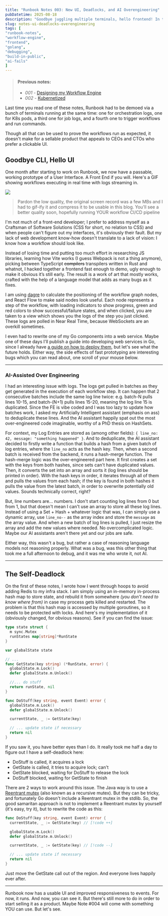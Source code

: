 ```yaml
---
title: "Runbook Notes 003: New UI, Deadlocks, and AI Overengineering"
pubDatetime: 2025-08-18
description: "Goodbye juggling multiple terminals, hello frontend! In this update: workflow visualizations, over-engineered log deduplication, and the self-deadlock that stole an afternoon from me."
slug: notes-ui-deadlocks-overengineering
tags: [
"runbook-notes",
"workflow-engine",
"frontend",
"golang",
"debugging",
"build-in-public",
"ai-fails"
]
---
```


> #### Previous notes:
> - _001_ - [Designing my Workflow Engine](/posts/notes-designing-workflow-engine)
> - _002_ - [Kubernetized](/posts/notes-kubernetized)

Last time you read one of these notes, Runbook had to be demoed via a bunch of terminals running at the same time: one for orchestration logs, one for K8s pods, a third one for job logs, and a fourth one to trigger workflows and run commands.

Though all that can be used to prove the workflows run as expected, it doesn't make for a sellable product that appeals to CEOs and CTOs who prefer a clickable UI.

## Goodbye CLI, Hello UI

One month after starting to work on Runbook, we now have a passable, working prototype of a User Interface. A Front End if you will. Here's a GIF showing workflows executing in real time with logs streaming in.

![](/assets/images/20250818/frontend.gif)

> Pardon the low quality, the original screen record was a few MBs and I had to gif-ify it and compress it to be usable in this blog. You'll see a better quality soon, hopefully running YOUR workflow CI/CD pipeline

I'm not much of a front-end developer; I prefer to address myself as a Craftsman of Software Solutions (CSS for short, no relation to CSS) and when people can't figure out my interfaces, it's obviously their fault. But my lack of web development know-how doesn't translate to a lack of vision: I know how a workflow should look like.

Instead of losing time and putting too much effort in researching JS libraries, learning how Vite works (I guess Webpack is not a thing anymore), picking between TypeScript ~~compilers~~ transpilers written in Rust and whatnot, I hacked together a frontend fast enough to demo, ugly enough to make it obvious it’s still early. The result is a work of art that mostly works, crafted with the help of a language model that adds as many bugs as it fixes.

I am using [dagre](https://github.com/dagrejs/dagre) to calculate the positioning of the workflow graph nodes, and React Flow to make said nodes look useful. Each node represents a step of the workflow, with loading indicators to show progress, green and red colors to show successful/failure states, and when clicked, you are taken to a view which shows you the logs of the step you just clicked. These logs are polled in Near Real Time, because WebSockets are an overkill sometimes.

I even had to rewrite one of my Go components into a web service. Maybe one of these days I'll publish a guide into developing web services in Go, since I already have [a guide on how to deploy them](https://aziflaj.github.io/posts/deploy-go-kamal-gh-actions/), but let's see what the future holds. Either way, the side effects of fast prototyping are interesting bugs which you can read about, one scroll of your mouse below.

***

### AI-Assisted Over Engineering

I had an interesting issue with logs. The logs get pulled in batches as they get generated in the execution of each workflow step. It can happen that 2 consecutive batches include the same log line twice: e.g. batch-N pulls lines 10-15, and batch-(N+1) pulls lines 15-20, meaning the log line 15 is duplicated. Since the FE is vibe coded and I was too lazy to update how batches work, I asked my Artificially Intelligent assistant (emphasis on ass) to deduplicate these lines. And the AI assistant happily spat out the most over-engineered code imaginable, worthy of a PhD thesis on HashSets.

For context, my Log Entries are stored as (among other fields): `{ line_no: 42, message: "something happened" }`. And to deduplicate, the AI assistant decided to firstly write a function that builds a hash from a given batch of log entries, where the `line_no` acts as the hash key. Then, when a second batch is received from the backend, it runs a hash-merge function. The hash-merge logic was the over-engineered part here. It first creates a set with the keys from both hashes, since sets can't have duplicated values. Then, it converts the set into an array and sorts it (log lines should be printed in order). With the hash keys in order, it iterates through all of them and pulls the values from each hash; if the key is found in both hashes it pulls the value from the latest batch, in order to overwrite potentially old values. Sounds technically correct, right?

But, line numbers are... numbers. I don't start counting log lines from 0 but from 1, but that doesn't mean I can't use an array to store all these log lines. Instead of using a Set + Hash + whatever logic that was, I can simply use a dynamic array, use `line_no--` as the array index and store the `message` as the array value. And when a new batch of log lines is pulled, I just resize the array and add the new values where needed. No overcomplicated logic. Maybe our AI assistants aren't there yet and our jobs are safe.

Either way, this wasn't a bug, but rather a case of reasoning language models not reasoning properly. What was a bug, was this other thing that took me a full afternoon to debug, and it was me who wrote it, not AI.

***

## The Self-Deadlock

On the first of these notes, I wrote how I went through hoops to avoid adding Redis to my infra stack. I am simply using an in-memory in-process hash map to store state, and rebuild it from somewhere _(you don't need to know where from)_ in case my process gets killed and restarted. The problem is that this hash map is accessed by multiple goroutines, so it needs to be protected with locks. And here's my implementation of it (obviously changed, for obvious reasons). See if you can find the issue:

```go file=state.go
type state struct {
  m sync.Mutex
  runStates map[string]*RunState
}

var globalState state

// ...
func GetState(key string) (*RunState, error) {
  globalState.m.Lock()
  defer globalState.m.Unlock()

  //... do stuff
  return runState, nil
}

func DoStuff(key string, event Event) error {
  globalState.m.Lock()
  defer globalState.m.Unlock()

  currentState, _ := GetState(key)

  // ... update state if necessary
  return nil
}
```

If you saw it, you have better eyes than I do. It really took me half a day to figure out I have a self-deadlock here:
- DoStuff is called, it acquires a lock
- GetState is called, it tries to acquire lock; can't
- GetState blocked, waiting for DoStuff to release the lock
- DoStuff blocked, waiting for GetState to finish

There are 2 ways to work around this issue. The Java way is to use a [Reentrant mutex](https://en.wikipedia.org/wiki/Reentrant_mutex) (also known as a recursive mutex). But they can be tricky, and fortunately Go doesn't include a Reentrant mutex in the stdlib. So, the good samaritan approach is not to implement a Reentrant mutex by yourself (it's easy, try it), but to rewrite the code as this:

```go file=state.go
func DoStuff(key string, event Event) error {
  currentState, _ := GetState(key) // [!code ++]

  globalState.m.Lock()
  defer globalState.m.Unlock()

  currentState, _ := GetState(key) // [!code --]

  // ... update state if necessary
  return nil
}
```

Just move the GetState call out of the region. And everyone lives happily ever after.

***

Runbook now has a usable UI and improved responsiveness to events. For now, it runs. And now, you can see it. But there's still more to do in order to start selling it as a product. Maybe Note #004 will come with something YOU can use. But let's see.
